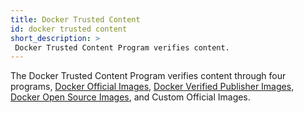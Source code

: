 ```yaml
---
title: Docker Trusted Content
id: docker trusted content
short_description: >
 Docker Trusted Content Program verifies content.
---
```


The Docker Trusted Content Program verifies content through four programs, [Docker Official Images](#docker-official-images), [Docker Verified Publisher Images](#docker-verified-publisher-images), [Docker Open Source Images](#docker-open-source-images), and Custom Official Images.
